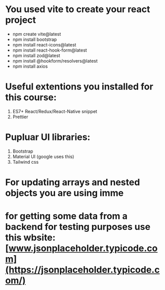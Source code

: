 # You used vite to create your react project

- npm create vite@latest
- npm install bootstrap
- npm install react-icons@latest
- npm install react-hook-form@latest
- npm install zod@latest
- npm install @hookform/resolvers@latest
- npm install axios

# Useful extentions you installed for this course:

1. ES7+ React/Redux/React-Native snippet
2. Prettier

# Pupluar UI libraries:

1. Bootstrap
2. Material UI (google uses this)
3. Tailwind css

# For updating arrays and nested objects you are using imme

# for getting some data from a backend for testing purposes use this wbsite: [www.jsonplaceholder.typicode.com](https://jsonplaceholder.typicode.com/)
